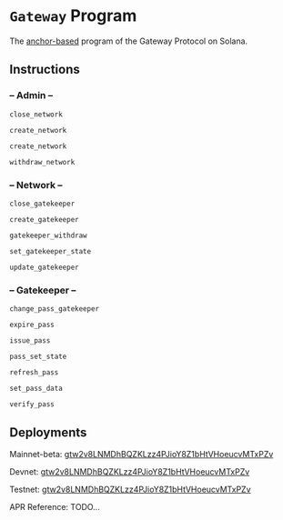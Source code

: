 # `Gateway` Program

The [anchor-based](https://github.com/coral-xyz/anchor) program of the Gateway Protocol on Solana.

## **Instructions**

### – Admin –

`close_network`

`create_network`

`create_network`

`withdraw_network`

### – Network –

`close_gatekeeper`

`create_gatekeeper`

`gatekeeper_withdraw`

`set_gatekeeper_state`

`update_gatekeeper`

### – Gatekeeper –

`change_pass_gatekeeper`

`expire_pass`

`issue_pass`

`pass_set_state`

`refresh_pass`

`set_pass_data`

`verify_pass`

## Deployments

Mainnet-beta: [gtw2v8LNMDhBQZKLzz4PJioY8Z1bHtVHoeucvMTxPZv](https://explorer.solana.com/address/gtw2v8LNMDhBQZKLzz4PJioY8Z1bHtVHoeucvMTxPZv)

Devnet: [gtw2v8LNMDhBQZKLzz4PJioY8Z1bHtVHoeucvMTxPZv](https://explorer.solana.com/address/gtw2v8LNMDhBQZKLzz4PJioY8Z1bHtVHoeucvMTxPZv?cluster=devnet)

Testnet: [gtw2v8LNMDhBQZKLzz4PJioY8Z1bHtVHoeucvMTxPZv](https://explorer.solana.com/address/gtw2v8LNMDhBQZKLzz4PJioY8Z1bHtVHoeucvMTxPZv?cluster=testnet)

APR Reference: TODO...
